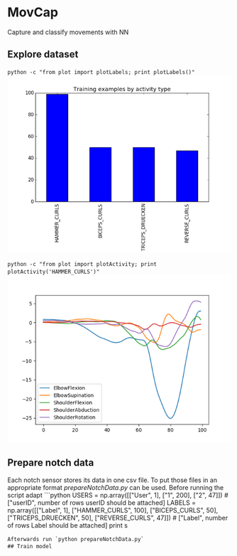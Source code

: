 # MovCap
Capture and classify movements with NN 
## Explore dataset  
`python -c "from plot import plotLabels; print plotLabels()"`  
![Fig1](data/fig/fig1.png)  

`python -c "from plot import plotActivity; print plotActivity('HAMMER_CURLS')"`  
![Fig2](data/fig/fig2.png) 
## Prepare notch data  
Each notch sensor stores its data in one csv file. To put those files in an appropriate format *prepareNotchData.py* can be used. Before running the script adapt ```python
USERS = np.array([["User", 1], ["1", 200], ["2", 47]]) # ["userID", number of rows userID should be attached]
LABELS = np.array([["Label", 1], ["HAMMER_CURLS", 100], ["BICEPS_CURLS", 50], ["TRICEPS_DRUECKEN", 50], ["REVERSE_CURLS", 47]]) # ["Label", number of rows Label should be attached]
print s
```
Afterwards run `python prepareNotchData.py`  
## Train model
